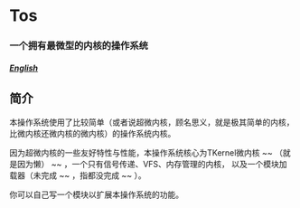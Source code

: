 # Tos
### 一个拥有最微型的内核的操作系统
##### [English](./English.md)

## 简介
本操作系统使用了比较简单（或者说超微内核，顾名思义，就是极其简单的内核，比微内核还微内核的微内核）的操作系统内核。

因为超微内核的一些友好特性与性能，本操作系统核心为TKernel微内核 ~~ （就是因为懒） ~~ ，一个只有信号传递、VFS、内存管理的内核，
以及一个模块加载器（未完成 ~~ ，指都没完成 ~~ ）。

你可以自己写一个模块以扩展本操作系统的功能。

